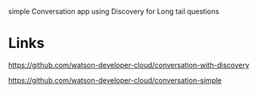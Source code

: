 simple Conversation app using Discovery for Long tail questions

# Links

https://github.com/watson-developer-cloud/conversation-with-discovery

https://github.com/watson-developer-cloud/conversation-simple
